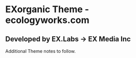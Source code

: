 # EXorganic Theme - ecologyworks.com
## Developed by EX.Labs -> EX Media Inc

Additional Theme notes to follow.